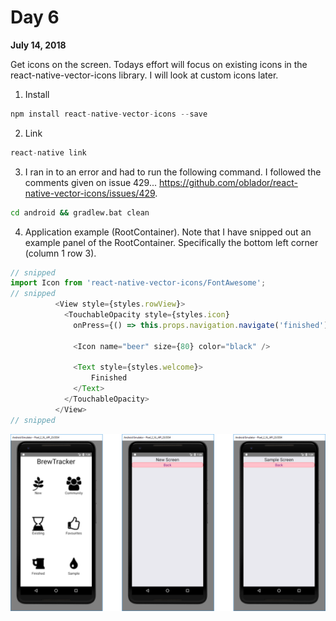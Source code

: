 # Day 6

**July 14, 2018**  

Get icons on the screen. Todays effort will focus on existing icons in the react-native-vector-icons library. I will look at custom icons later.

1. Install
```js
npm install react-native-vector-icons --save
```

2. Link
```js
react-native link
```

3. I ran in to an error and had to run the following command. I followed the comments given on issue 429... https://github.com/oblador/react-native-vector-icons/issues/429.
```bash
cd android && gradlew.bat clean
```

4. Application example (RootContainer). Note that I have snipped out an example panel of the RootContainer. Specifically the bottom left corner (column 1 row 3). 
```js
// snipped
import Icon from 'react-native-vector-icons/FontAwesome';
// snipped
          <View style={styles.rowView}>
            <TouchableOpacity style={styles.icon}
              onPress={() => this.props.navigation.navigate('finished')}>

              <Icon name="beer" size={80} color="black" />

              <Text style={styles.welcome}>
                  Finished
              </Text>
            </TouchableOpacity>
          </View>
// snipped
```

![Icons - Google Pixel 2 XL](https://github.com/rayblick/100-days-of-code/raw/master/docs/images/day006_1.png "Icons")